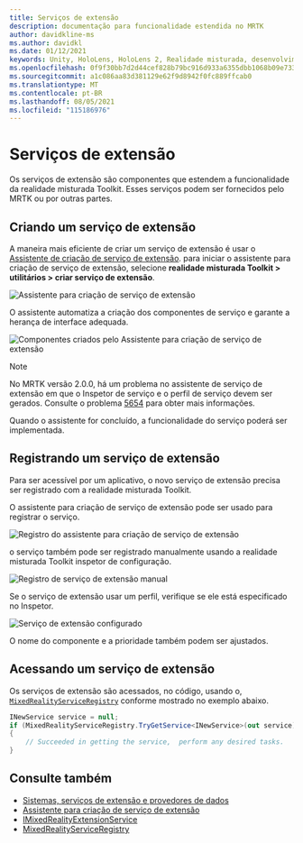 ```yaml
---
title: Serviços de extensão
description: documentação para funcionalidade estendida no MRTK
author: davidkline-ms
ms.author: davidkl
ms.date: 01/12/2021
keywords: Unity, HoloLens, HoloLens 2, Realidade misturada, desenvolvimento, MRTK,
ms.openlocfilehash: 0f9f30bb7d2d44cef828b79bc916d933a6355dbb1068b09e73317d1c977ef45a
ms.sourcegitcommit: a1c086aa83d381129e62f9d8942f0fc889ffcab0
ms.translationtype: MT
ms.contentlocale: pt-BR
ms.lasthandoff: 08/05/2021
ms.locfileid: "115186976"
---
```

# <a name="extension-services"></a>Serviços de extensão

Os serviços de extensão são componentes que estendem a funcionalidade da realidade misturada Toolkit. Esses serviços podem ser fornecidos pelo MRTK ou por outras partes.

## <a name="creating-an-extension-service"></a>Criando um serviço de extensão

A maneira mais eficiente de criar um serviço de extensão é usar o [Assistente de criação de serviço de extensão](../tools/extension-service-creation-wizard.md).
para iniciar o assistente para criação de serviço de extensão, selecione **realidade misturada Toolkit > utilitários > criar serviço de extensão**.

![Assistente para criação de serviço de extensão](../images/extension-wizard/ExtensionServiceCreationWizard.png)

O assistente automatiza a criação dos componentes de serviço e garante a herança de interface adequada.

![Componentes criados pelo Assistente para criação de serviço de extensão](../images/extension-wizard/ExtensionServiceComponents.png)

> [!Note]
> No MRTK versão 2.0.0, há um problema no assistente de serviço de extensão em que o Inspetor de serviço e o perfil de serviço devem ser gerados. Consulte o problema [5654](https://github.com/microsoft/MixedRealityToolkit-Unity/issues/5654) para obter mais informações.

Quando o assistente for concluído, a funcionalidade do serviço poderá ser implementada.

## <a name="registering-an-extension-service"></a>Registrando um serviço de extensão

Para ser acessível por um aplicativo, o novo serviço de extensão precisa ser registrado com a realidade misturada Toolkit.

O assistente para criação de serviço de extensão pode ser usado para registrar o serviço.

![Registro do assistente para criação de serviço de extensão](../images/extension-wizard/ExtensionServiceWizardRegister.png)

o serviço também pode ser registrado manualmente usando a realidade misturada Toolkit inspetor de configuração.

![Registro de serviço de extensão manual](../images/profiles/RegisterExtensionService.png)

Se o serviço de extensão usar um perfil, verifique se ele está especificado no Inspetor.

![Serviço de extensão configurado](../images/profiles/ConfiguredExtensionService.png)

O nome do componente e a prioridade também podem ser ajustados.

## <a name="accessing-an-extension-service"></a>Acessando um serviço de extensão

Os serviços de extensão são acessados, no código, usando o, [`MixedRealityServiceRegistry`](xref:Microsoft.MixedReality.Toolkit.MixedRealityServiceRegistry) conforme mostrado no exemplo abaixo.

```c#
INewService service = null;
if (MixedRealityServiceRegistry.TryGetService<INewService>(out service))
{
    // Succeeded in getting the service,  perform any desired tasks.
}
```

## <a name="see-also"></a>Consulte também

- [Sistemas, serviços de extensão e provedores de dados](../../architecture/systems-extensions-providers.md)
- [Assistente para criação de serviço de extensão](../tools/extension-service-creation-wizard.md)
- [IMixedRealityExtensionService](xref:Microsoft.MixedReality.Toolkit.IMixedRealityExtensionService)
- [MixedRealityServiceRegistry](xref:Microsoft.MixedReality.Toolkit.MixedRealityServiceRegistry)
